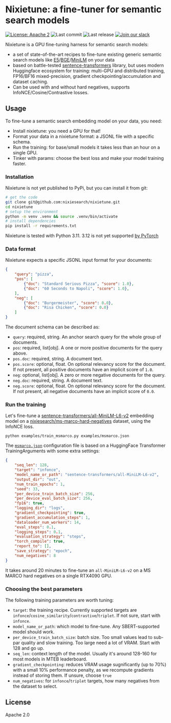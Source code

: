 # Nixietune: a fine-tuner for semantic search models

[![License: Apache 2](https://img.shields.io/badge/License-Apache2-green.svg)](https://opensource.org/licenses/Apache-2.0)
![Last commit](https://img.shields.io/github/last-commit/nixiesearch/nixietune)
![Last release](https://img.shields.io/github/release/nixiesearch/nixietune)
[![Join our slack](https://img.shields.io/badge/Slack-join%20the%20community-blue?logo=slack&style=social)](https://communityinviter.com/apps/nixiesearch/nixiesearch)

Nixietune is a GPU fine-tuning harness for semantic search models:

* a set of state-of-the-art recipes to fine-tune existing generic semantic search models like [E5](https://huggingface.co/intfloat/e5-base-v2)/[BGE](https://huggingface.co/BAAI/bge-base-en-v1.5)/[MiniLM](https://huggingface.co/sentence-transformers/all-MiniLM-L6-v2) on your data
* based on battle-tested [sentence-transformers](https://github.com/UKPLab/sentence-transformers) library, but uses modern Huggingface ecosystem for training: multi-GPU and distributed training, FP16/BF16 mixed-precision, gradient checkpointing/accumulation and dataset caching.
* Can be used with and without hard negatives, supports InfoNCE/Cosine/Contrastive losses.

## Usage

To fine-tune a semantic search embedding model on your data, you need:

* Install nixietune: you need a GPU for that!
* Format your data in a nixietune format: a JSONL file with a specific schema.
* Run the training: for base/small models it takes less than an hour on a single GPU.
* Tinker with params: choose the best loss and make your model training faster.

### Installation

Nixietune is not yet published to PyPi, but you can install it from git:

```bash
# get the code
git clone git@github.com:nixiesearch/nixietune.git
cd nixietune
# setup the environment
python -m venv .venv && source .venv/bin/activate
# install dependencies
pip install -r requirements.txt
```

Nixietune is tested with Python 3.11. 3.12 is not yet supported [by PyTorch](https://github.com/pytorch/pytorch/issues/110436)

### Data format

Nixietune expects a specific JSONL input format for your documents:

```json
{
    "query": "pizza",
    "pos": [
        {"doc": "Standard Serious Pizza", "score": 1.0},
        {"doc": "60 Seconds to Napoli", "score": 1.0},
    ],
    "neg": [
        {"doc": "Burgermeister", "score": 0.0},
        {"doc": "Risa Chicken", "score": 0.0}
    ]
}
```

The document schema can be described as:

* `query`: required, string. An anchor search query for the whole group of documents.
* `pos`: required, list[obj]. A one or more positive documents for the query above.
* `pos.doc`: required, string. A document text.
* `pos.score`: optional, float. On optional relevancy score for the document. If not present, all positive documents have an implicit score of `1.0`.
* `neg`: optional, list[obj]. A zero or more negative documents for the query.
* `neg.doc`: required, string. A document text.
* `neg.score`: optional, float. On optional relevancy score for the document. If not present, all negative documents have an implicit score of `0.0`.

### Run the training

Let's fine-tune a [sentence-transformers/all-MiniLM-L6-v2](https://huggingface.co/sentence-transformers/all-MiniLM-L6-v2) embedding model on a [nixiesearch/ms-marco-hard-negatives](https://huggingface.co/datasets/nixiesearch/ms-marco-hard-negatives) dataset, using the InfoNCE loss. 

```shell
python examples/train_msmarco.py examples/msmarco.json
```

The [`msmarco.json`](examples/msmarco.json) configuration file is based on a HuggingFace Transformer TrainingArguments with some extra settings:

```json
{
    "seq_len": 128,
    "target": "infonce",
    "model_name_or_path": "sentence-transformers/all-MiniLM-L6-v2",
    "output_dir": "out",
    "num_train_epochs": 1,
    "seed": 33,
    "per_device_train_batch_size": 256,
    "per_device_eval_batch_size": 256,
    "fp16": true,
    "logging_dir": "logs",
    "gradient_checkpointing": true,
    "gradient_accumulation_steps": 1,
    "dataloader_num_workers": 14,
    "eval_steps": 0.1,
    "logging_steps": 0.1,
    "evaluation_strategy": "steps",
    "torch_compile": true,
    "report_to": [],
    "save_strategy": "epoch",
    "num_negatives": 8
}
```

It takes around 20 minutes to fine-tune an `all-MiniLM-L6-v2` on a MS MARCO hard negatives on a single RTX4090 GPU.

### Choosing the best parameters

The following training parameters are worth tuning:

* `target`: the training recipe. Currently supported targets are `infonce`/`cosine_similarity`/`contrastive`/`triplet`. If not sure, start with `infonce`.
* `model_name_or_path`: which model to fine-tune. Any SBERT-supported model should work.
* `per_device_train_batch_size`: batch size. Too small values lead to sub-par quality and slow training. Too large need a lot of VRAM. Start with 128 and go up.
* `seq_len`: context length of the model. Usually it's around 128-160 for most models in MTEB leaderboard.
* `gradient_checkpointing`: reduces VRAM usage sugnificantly (up to 70%) with a small 10% performance penalty, as we recompute gradients instead of storing them. If unsure, choose `true`
* `num_negatives`: for `infonce`/`triplet` targets, how many negatives from the dataset to select.

## License

Apache 2.0